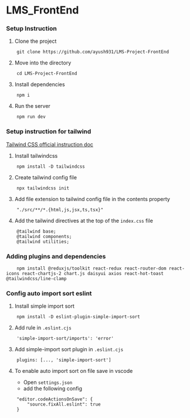 # LMS_FrontEnd

### Setup Instruction

1. Clone the project

```
    git clone https://github.com/ayush931/LMS-Project-FrontEnd
```
2. Move into the directory

```
    cd LMS-Project-FrontEnd
```

3. Install dependencies

```
    npm i
```

4. Run the server

```
    npm run dev
```

### Setup instruction for tailwind

[Tailwind CSS official instruction doc](https://tailwindcss.com/docs/installation)

1. Install tailwindcss

```
    npm install -D tailwindcss
```

2. Create tailwind config file

```
    npx tailwindcss init
```

3. Add file extension to tailwind config file in the contents property

```
    "./src/**/*.{html,js,jsx,ts,tsx}"
```

4. Add the tailwind directives at the top of the `index.css` file

```
    @tailwind base;
    @tailwind components;
    @tailwind utilities;
```

### Adding plugins and dependencies

```
    npm install @reduxjs/toolkit react-redux react-router-dom react-icons react-chartjs-2 chart.js daisyui axios react-hot-toast @tailwindcss/line-clamp
```

### Config auto import sort eslint

1. Install simple import sort

```
    npm install -D eslint-plugin-simple-import-sort
```

2. Add rule in `.eslint.cjs`

```
    'simple-import-sort/imports': 'error'
```

3. Add simple-import sort plugin in `.eslint.cjs`

```
    plugins: [..., 'simple-import-sort']
```

4. To enable auto import sort on file save in vscode

    - Open `settings.json`
    - add the following config

```
    "editor.codeActionsOnSave": {
        "source.fixAll.eslint": true
    }
```